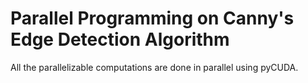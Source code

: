 # Parallel Programming on Canny's Edge Detection Algorithm
All the parallelizable computations are done in parallel using pyCUDA.
